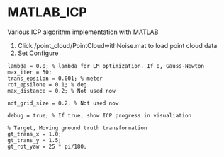 # MATLAB_ICP
Various ICP algorithm implementation with MATLAB

1. Click /point_cloud/PointCloudwithNoise.mat to load point cloud data
2. Set Configure

```
lambda = 0.0; % lambda for LM optimization. If 0, Gauss-Newton
max_iter = 50;
trans_epsilon = 0.001; % meter
rot_epsilone = 0.1; % deg
max_distance = 0.2; % Not used now

ndt_grid_size = 0.2; % Not used now

debug = true; % If true, show ICP progress in visualiation

% Target, Moving ground truth transformation
gt_trans_x = 1.0;
gt_trans_y = 1.5;
gt_rot_yaw = 25 * pi/180; 
```

